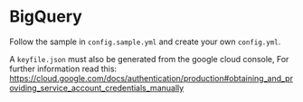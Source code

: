 # BigQuery
Follow the sample in `config.sample.yml` and create your own `config.yml`. 

A `keyfile.json` must also be generated from the google cloud console, For further information read this: https://cloud.google.com/docs/authentication/production#obtaining_and_providing_service_account_credentials_manually